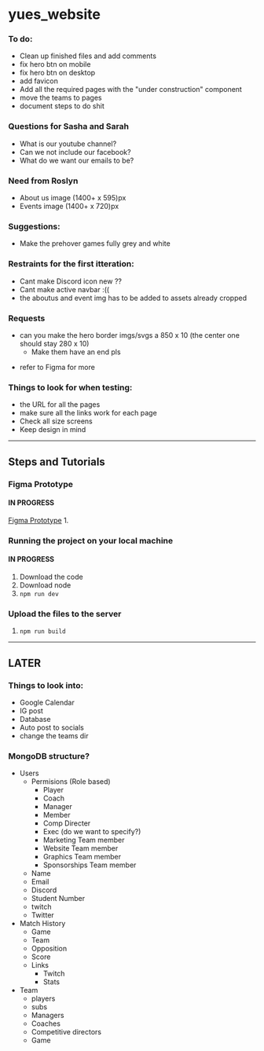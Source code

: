 # yues_website

### To do:
- Clean up finished files and add comments
- fix hero btn on mobile
- fix hero btn on desktop
- add favicon
- Add all the required pages with the "under construction" component
- move the teams to pages 
- document steps to do shit

### Questions for Sasha and Sarah
- What is our youtube channel?
- Can we not include our facebook?
- What do we want our emails to be?

### Need from Roslyn
- About us image (1400+ x 595)px
- Events image (1400+ x 720)px

### Suggestions:
- Make the prehover games fully grey and white

### Restraints for the first itteration:
- Cant make Discord icon new ??
- Cant make active navbar :((
- the aboutus and event img has to be added to assets already cropped 

### Requests
- can you make the hero border imgs/svgs a 850 x 10 (the center one should stay 280 x 10)
    - Make them have an end pls
* refer to Figma for more

### Things to look for when testing:
- the URL for all the pages
- make sure all the links work for each page
- Check all size screens
- Keep design in mind

--------------------------------------

## Steps and Tutorials

### Figma Prototype
#### IN PROGRESS

[Figma Prototype](https://www.figma.com/proto/U5EAS9EbPx4KpyezKQaguB/YUES-2022-23-WEBSITE?node-id=304%3A3189&scaling=scale-down-width&page-id=53%3A2&starting-point-node-id=304%3A3189)
1. 
### Running the project on your local machine
#### IN PROGRESS

1. Download the code
2. Download node
3. `npm run dev`

### Upload the files to the server

1. `npm run build`

--------------------------------------

## LATER

### Things to look into:
- Google Calendar
- IG post 
- Database
- Auto post to socials
- change the teams dir

### MongoDB structure?
- Users
    - Permisions (Role based)
        - Player
        - Coach
        - Manager
        - Member
        - Comp Directer
        - Exec (do we want to specify?)
        - Marketing Team member
        - Website Team member
        - Graphics Team member
        - Sponsorships Team member
    - Name
    - Email
    - Discord
    - Student Number
    - twitch
    - Twitter
- Match History
    - Game
    - Team
    - Opposition 
    - Score
    - Links
        - Twitch
        - Stats
- Team
    - players
    - subs
    - Managers
    - Coaches
    - Competitive directors
    - Game

